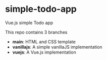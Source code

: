 # simple-todo-app
Vue.js simple Todo app

This repo contains 3 branches

- **main**: HTML and CSS template
- **vanillajs**: A simple vanillaJS implementation
- **vuejs**: A Vue.js implementation
